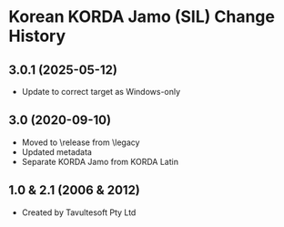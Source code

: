 Korean KORDA Jamo (SIL) Change History
====================

3.0.1 (2025-05-12)
----------------
* Update to correct target as Windows-only

3.0 (2020-09-10)
----------------
* Moved to \release from \legacy
* Updated metadata
* Separate KORDA Jamo from KORDA Latin

1.0 & 2.1 (2006 & 2012)
-----------------------
* Created by Tavultesoft Pty Ltd
